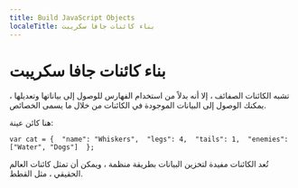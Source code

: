 ```yaml
---
title: Build JavaScript Objects
localeTitle: بناء كائنات جافا سكريبت
---
```

# بناء كائنات جافا سكريبت

تشبه الكائنات الصفائف ، إلا أنه بدلاً من استخدام الفهارس للوصول إلى بياناتها وتعديلها ، يمكنك الوصول إلى البيانات الموجودة في الكائنات من خلال ما يسمى الخصائص.

هنا كائن عينة:

 `var cat = { 
    "name": "Whiskers", 
    "legs": 4, 
    "tails": 1, 
    "enemies": ["Water", "Dogs"] 
 }; 
` 

تُعد الكائنات مفيدة لتخزين البيانات بطريقة منظمة ، ويمكن أن تمثل كائنات العالم الحقيقي ، مثل القطط.